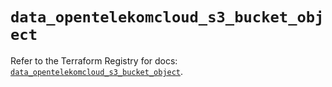 # `data_opentelekomcloud_s3_bucket_object`

Refer to the Terraform Registry for docs: [`data_opentelekomcloud_s3_bucket_object`](https://registry.terraform.io/providers/opentelekomcloud/opentelekomcloud/1.36.31/docs/data-sources/s3_bucket_object).

